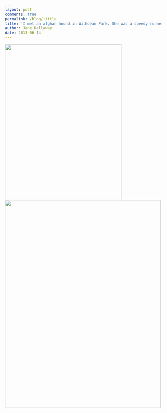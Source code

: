```yaml
---
layout: post
comments: true
permalink: /blog/:title
title: 'I met an afghan hound in Withdean Park. She was a speedy runner!'
author: Jane Dallaway
date: 2013-06-14
---
```


<div><a href="//static.skitters.dallaway.com/Rphoto_1.JPG"><img width="374" src="//static.skitters.dallaway.com/Rphoto_1.JPG.500.JPG" height="500"></a></div><div><a href="//static.skitters.dallaway.com/Aphoto_2.JPG"><img width="500" src="//static.skitters.dallaway.com/Aphoto_2.JPG.500.JPG" height="667"></a></div>



  


 
    
